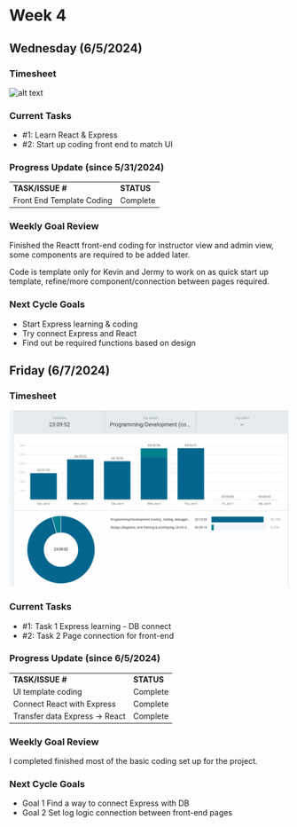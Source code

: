 
# Week 4

## Wednesday (6/5/2024)

### Timesheet
![alt text](Clockify/week4.png)

### Current Tasks
  * #1: Learn React & Express
  * #2: Start up coding front end to match UI

### Progress Update (since 5/31/2024)
<table>
    <tr>
        <td><strong>TASK/ISSUE #</strong>
        </td>
        <td><strong>STATUS</strong>
        </td>
    </tr>
    <tr>
        <!-- Task/Issue # -->
        <td>Front End Template Coding
        </td>
        <!-- Status -->
        <td>Complete
        </td>
    </tr>
    
</table>

### Weekly Goal Review
Finished the Reactt front-end coding for instructor view and admin view, some components are required to be added later.

Code is template only for Kevin and Jermy to work on as quick start up template, refine/more component/connection between pages required.

### Next Cycle Goals
  * Start Express learning & coding
  * Try connect Express and React
  * Find out be required functions based on design 


<!--------------------------------------------------------------------------------------------------------------------------------------------------------------------------------------------->
## Friday (6/7/2024)

### Timesheet
![alt text](./cycle-6.4-6.7.png)

### Current Tasks
  * #1: Task 1 Express learning - DB connect
  * #2: Task 2 Page connection for front-end

### Progress Update (since 6/5/2024)
<table>
    <tr>
        <td><strong>TASK/ISSUE #</strong>
        </td>
        <td><strong>STATUS</strong>
        </td>
    </tr>
    <tr>
        <!-- Task/Issue # -->
        <td>UI template coding</td>
        <!-- Status -->
        <td>Complete</td>
    </tr>
    <tr>
        <!-- Task/Issue # -->
        <td>Connect React with Express</td>
        <!-- Status -->
        <td>Complete</td>
    </tr>
    <tr>
        <!-- Task/Issue # -->
        <td>Transfer data Express -> React</td>
        <!-- Status -->
        <td>Complete</td>
    </tr>
</table>

### Weekly Goal Review
I completed finished most of the basic coding set up for the project. 

### Next Cycle Goals
  * Goal 1 Find a way to connect Express with DB
  * Goal 2 Set log logic connection between front-end pages

